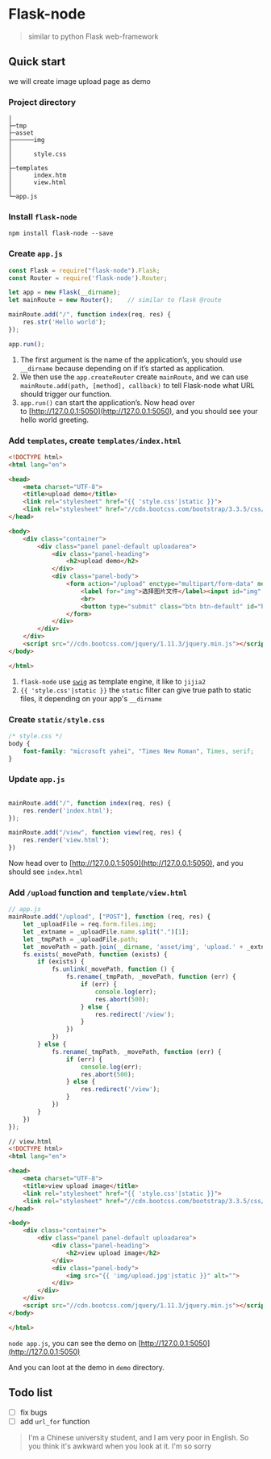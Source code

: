 # Flask-node

> similar to python Flask web-framework

## Quick start 

we will create image upload page as demo

### Project directory

```
│
├─tmp
├─asset
├──────img
│
│      style.css
│
├─templates
│      index.htm
│      view.html
│
└─app.js
```

### Install `flask-node`

`npm install flask-node --save`

### Create `app.js`

```javascript
const Flask = require("flask-node").Flask;
const Router = require('flask-node').Router;

let app = new Flask(__dirname);
let mainRoute = new Router();    // similar to flask @route

mainRoute.add("/", function index(req, res) {
    res.str('Hello world');
});

app.run();
```

1. The first argument is the name of the application’s, you should use `__dirname` because depending on if it’s started as application.
2. We then use the `app.createRouter` create `mainRoute`, and we can use `mainRoute.add(path, [method], callback)` to tell Flask-node what URL should trigger our function.
3. `app.run()` can start the application’s. Now head over to [http://127.0.0.1:5050](http://127.0.0.1:5050), and you should see your hello world greeting.

### Add `templates`, create `templates/index.html`

```html
<!DOCTYPE html>
<html lang="en">

<head>
    <meta charset="UTF-8">
    <title>upload demo</title>
    <link rel="stylesheet" href="{{ 'style.css'|static }}">
    <link rel="stylesheet" href="//cdn.bootcss.com/bootstrap/3.3.5/css/bootstrap.min.css">
</head>

<body>
    <div class="container">
        <div class="panel panel-default uploadarea">
            <div class="panel-heading">
                <h2>upload demo</h2>
            </div>
            <div class="panel-body">
                <form action="/upload" enctype="multipart/form-data" method="post">
                    <label for="img">选择图片文件</label><input id="img" type="file" name="img">
                    <br>
                    <button type="submit" class="btn btn-default" id="btn-upload">upload</button>
                </form>
            </div>
        </div>
    </div>
    <script src="//cdn.bootcss.com/jquery/1.11.3/jquery.min.js"></script>
</body>

</html>
```

1. `flask-node` use [`swig`](https://github.com/paularmstrong/swig/) as template engine, it like to `jijia2`
2. `{{ 'style.css'|static }}` the `static` filter can give true path to static files, it  depending on your app's `__dirname`

### Create `static/style.css`

```css
/* style.css */
body {
    font-family: "microsoft yahei", "Times New Roman", Times, serif;
}
```

### Update `app.js`

```javascript

mainRoute.add("/", function index(req, res) {
    res.render('index.html');
});

mainRoute.add("/view", function view(req, res) {
    res.render('view.html');
})
```

Now head over to [http://127.0.0.1:5050](http://127.0.0.1:5050), and you should see `index.html`

### Add `/upload` function and `template/view.html`

```javascript
// app.js
mainRoute.add("/upload", ["POST"], function (req, res) {
    let _uploadFile = req.form.files.img;
    let _extname = _uploadFile.name.split(".")[1];
    let _tmpPath = _uploadFile.path;
    let _movePath = path.join(__dirname, 'asset/img', 'upload.' + _extname);
    fs.exists(_movePath, function (exists) {
        if (exists) {
            fs.unlink(_movePath, function () {
                fs.rename(_tmpPath, _movePath, function (err) {
                    if (err) {
                        console.log(err);
                        res.abort(500);
                    } else {
                        res.redirect('/view');
                    }
                })
            })
        } else {
            fs.rename(_tmpPath, _movePath, function (err) {
                if (err) {
                    console.log(err);
                    res.abort(500);
                } else {
                    res.redirect('/view');
                }
            })
        }
    })
});
```

```html
// view.html
<!DOCTYPE html>
<html lang="en">

<head>
    <meta charset="UTF-8">
    <title>view upload image</title>
    <link rel="stylesheet" href="{{ 'style.css'|static }}">
    <link rel="stylesheet" href="//cdn.bootcss.com/bootstrap/3.3.5/css/bootstrap.min.css">
</head>

<body>
    <div class="container">
        <div class="panel panel-default uploadarea">
            <div class="panel-heading">
                <h2>view upload image</h2>
            </div>
            <div class="panel-body">
                <img src="{{ 'img/upload.jpg'|static }}" alt="">
            </div>
        </div>
    </div>
    <script src="//cdn.bootcss.com/jquery/1.11.3/jquery.min.js"></script>
</body>

</html>
```

`node app.js`, you can  see the demo on [http://127.0.0.1:5050](http://127.0.0.1:5050)

And you can loot at the demo in `demo` directory.

## Todo list

- [ ] fix bugs
- [ ] add `url_for` function

>I'm a Chinese university student, and I am very poor in English. So you think it's awkward when you look at it. I'm so sorry